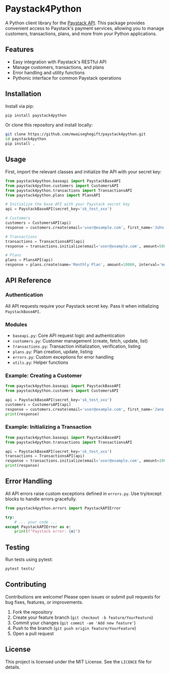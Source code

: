 # Paystack4Python

A Python client library for the [Paystack API](https://paystack.com/docs/api/). This package provides convenient access to Paystack's payment services, allowing you to manage customers, transactions, plans, and more from your Python applications.

## Features

- Easy integration with Paystack's RESTful API
- Manage customers, transactions, and plans
- Error handling and utility functions
- Pythonic interface for common Paystack operations

## Installation

Install via pip:

```bash
pip install paystack4python
```

Or clone this repository and install locally:

```bash
git clone https://github.com/mwaiseghegift/paystack4python.git
cd paystack4python
pip install .
```

## Usage

First, import the relevant classes and initialize the API with your secret key:

```python
from paystack4python.baseapi import PaystackBaseAPI
from paystack4python.customers import CustomersAPI
from paystack4python.transactions import TransactionsAPI
from paystack4python.plans import PlansAPI

# Initialize the base API with your Paystack secret key
api = PaystackBaseAPI(secret_key='sk_test_xxx')

# Customers
customers = CustomersAPI(api)
response = customers.create(email='user@example.com', first_name='John', last_name='Doe')

# Transactions
transactions = TransactionsAPI(api)
response = transactions.initialize(email='user@example.com', amount=5000)

# Plans
plans = PlansAPI(api)
response = plans.create(name='Monthly Plan', amount=10000, interval='monthly')
```

## API Reference

### Authentication

All API requests require your Paystack secret key. Pass it when initializing `PaystackBaseAPI`.

### Modules

- `baseapi.py`: Core API request logic and authentication
- `customers.py`: Customer management (create, fetch, update, list)
- `transactions.py`: Transaction initialization, verification, listing
- `plans.py`: Plan creation, update, listing
- `errors.py`: Custom exceptions for error handling
- `utils.py`: Helper functions

### Example: Creating a Customer

```python
from paystack4python.baseapi import PaystackBaseAPI
from paystack4python.customers import CustomersAPI

api = PaystackBaseAPI(secret_key='sk_test_xxx')
customers = CustomersAPI(api)
response = customers.create(email='user@example.com', first_name='Jane', last_name='Doe')
print(response)
```

### Example: Initializing a Transaction

```python
from paystack4python.baseapi import PaystackBaseAPI
from paystack4python.transactions import TransactionsAPI

api = PaystackBaseAPI(secret_key='sk_test_xxx')
transactions = TransactionsAPI(api)
response = transactions.initialize(email='user@example.com', amount=10000)
print(response)
```

## Error Handling

All API errors raise custom exceptions defined in `errors.py`. Use try/except blocks to handle errors gracefully.

```python
from paystack4python.errors import PaystackAPIError

try:
    # ... your code ...
except PaystackAPIError as e:
    print(f"Paystack error: {e}")
```

## Testing

Run tests using pytest:

```bash
pytest tests/
```

## Contributing

Contributions are welcome! Please open issues or submit pull requests for bug fixes, features, or improvements.

1. Fork the repository
2. Create your feature branch (`git checkout -b feature/YourFeature`)
3. Commit your changes (`git commit -am 'Add new feature'`)
4. Push to the branch (`git push origin feature/YourFeature`)
5. Open a pull request

## License

This project is licensed under the MIT License. See the `LICENCE` file for details.
